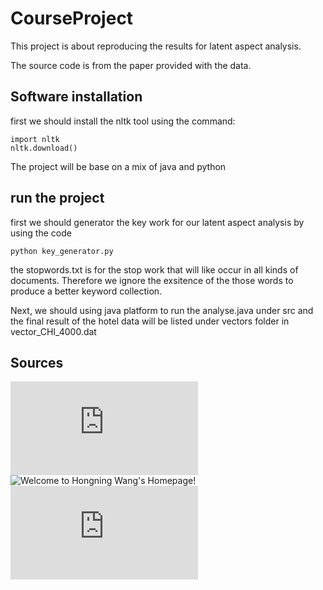 # CourseProject

This project is about reproducing the results for latent aspect analysis.



The source code is from the paper provided with the data.

## Software installation

first we should install the nltk tool using the command:

```
import nltk
nltk.download()
```

The project will be base on a mix of java and python


## run the project

first we should generator the key work for our latent aspect analysis by using the code

```
python key_generator.py
```

the stopwords.txt is for the stop work that will like occur in all kinds of documents. Therefore we ignore the exsitence of the those words to produce a better keyword collection.



Next, we should using java platform to run the analyse.java under src and the final result of the hotel data will be listed under vectors folder in vector_CHI_4000.dat




## Sources


![Review data sets for "Latent Aspect Rating Analysis](http://sifaka.cs.uiuc.edu/~wang296/Data/index.html)
![Welcome to Hongning Wang's Homepage!](http://sifaka.cs.uiuc.edu/~wang296/)
![virginia](https://www.cs.virginia.edu/~hw5x/paper/p618.pdf)
